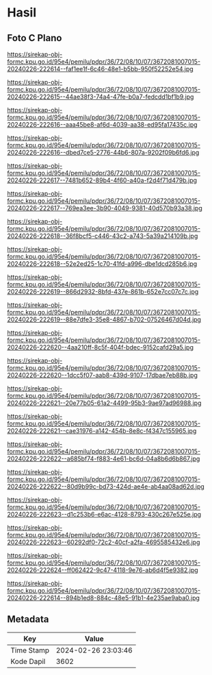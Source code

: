 # Hasil

## Foto C Plano

https://sirekap-obj-formc.kpu.go.id/95e4/pemilu/pdpr/36/72/08/10/07/3672081007015-20240226-222614--faf1ee1f-6c46-48e1-b5bb-950f52252e54.jpg

https://sirekap-obj-formc.kpu.go.id/95e4/pemilu/pdpr/36/72/08/10/07/3672081007015-20240226-222615--44ae38f3-74a4-47fe-b0a7-fedcdd1bf1b9.jpg

https://sirekap-obj-formc.kpu.go.id/95e4/pemilu/pdpr/36/72/08/10/07/3672081007015-20240226-222616--aaa45be8-af6d-4039-aa38-ed95fa17435c.jpg

https://sirekap-obj-formc.kpu.go.id/95e4/pemilu/pdpr/36/72/08/10/07/3672081007015-20240226-222616--dbed7ce5-2776-44b6-807a-9202f09b6fd6.jpg

https://sirekap-obj-formc.kpu.go.id/95e4/pemilu/pdpr/36/72/08/10/07/3672081007015-20240226-222617--7481b652-89b4-4f60-a40a-f2d4f71d479b.jpg

https://sirekap-obj-formc.kpu.go.id/95e4/pemilu/pdpr/36/72/08/10/07/3672081007015-20240226-222617--769ea3ee-3b90-4049-9381-40d570b93a38.jpg

https://sirekap-obj-formc.kpu.go.id/95e4/pemilu/pdpr/36/72/08/10/07/3672081007015-20240226-222618--36f8bcf5-c446-43c2-a743-5a39a214109b.jpg

https://sirekap-obj-formc.kpu.go.id/95e4/pemilu/pdpr/36/72/08/10/07/3672081007015-20240226-222618--52e2ed25-1c70-41fd-a996-dbe1dcd285b6.jpg

https://sirekap-obj-formc.kpu.go.id/95e4/pemilu/pdpr/36/72/08/10/07/3672081007015-20240226-222619--866d2932-8bfd-437e-861b-652e7cc07c7c.jpg

https://sirekap-obj-formc.kpu.go.id/95e4/pemilu/pdpr/36/72/08/10/07/3672081007015-20240226-222619--88e7dfe3-35e8-4867-b702-07526467d04d.jpg

https://sirekap-obj-formc.kpu.go.id/95e4/pemilu/pdpr/36/72/08/10/07/3672081007015-20240226-222620--4aa210ff-8c5f-404f-bdec-9152cafd29a5.jpg

https://sirekap-obj-formc.kpu.go.id/95e4/pemilu/pdpr/36/72/08/10/07/3672081007015-20240226-222620--1dcc5f07-aab8-439d-9107-17dbae7eb88b.jpg

https://sirekap-obj-formc.kpu.go.id/95e4/pemilu/pdpr/36/72/08/10/07/3672081007015-20240226-222621--20e77b05-61a2-4499-95b3-9ae97ad96988.jpg

https://sirekap-obj-formc.kpu.go.id/95e4/pemilu/pdpr/36/72/08/10/07/3672081007015-20240226-222621--cae31976-a142-454b-8e8c-f4347c155965.jpg

https://sirekap-obj-formc.kpu.go.id/95e4/pemilu/pdpr/36/72/08/10/07/3672081007015-20240226-222622--a685bf74-f883-4e61-bc6d-04a8b6d6b867.jpg

https://sirekap-obj-formc.kpu.go.id/95e4/pemilu/pdpr/36/72/08/10/07/3672081007015-20240226-222622--80d9b99c-bd73-424d-ae4e-ab4aa08ad62d.jpg

https://sirekap-obj-formc.kpu.go.id/95e4/pemilu/pdpr/36/72/08/10/07/3672081007015-20240226-222623--d1c253b6-e6ac-4128-8793-430c267e525e.jpg

https://sirekap-obj-formc.kpu.go.id/95e4/pemilu/pdpr/36/72/08/10/07/3672081007015-20240226-222623--60292df0-72c2-40cf-a2fa-4695585432e6.jpg

https://sirekap-obj-formc.kpu.go.id/95e4/pemilu/pdpr/36/72/08/10/07/3672081007015-20240226-222624--ff062422-9c47-4118-9e76-ab6d4f5e9382.jpg

https://sirekap-obj-formc.kpu.go.id/95e4/pemilu/pdpr/36/72/08/10/07/3672081007015-20240226-222614--894b1ed8-884c-48e5-91b1-4e235ae9aba0.jpg


## Metadata

| Key        | Value               |
| ---------- | ------------------- |
| Time Stamp | 2024-02-26 23:03:46 |
| Kode Dapil | 3602                |



